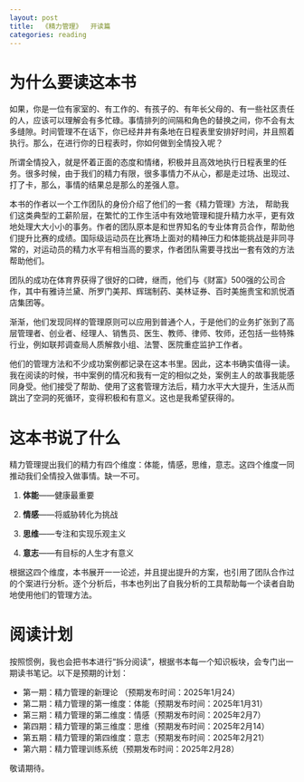 ```yaml
---
layout: post
title:  《精力管理》  开读篇
categories: reading
---
```


# 为什么要读这本书

如果，你是一位有家室的、有工作的、有孩子的、有年长父母的、有一些社区责任的人，应该可以理解会有多忙碌。事情排列的间隔和角色的替换之间，你不会有太多缝隙。时间管理不在话下，你已经井井有条地在日程表里安排好时间，并且照着执行。那么，在进行你的日程表时，你如何做到全情投入呢？

所谓全情投入，就是怀着正面的态度和情绪，积极并且高效地执行日程表里的任务。很多时候，由于我们的精力有限，很多事情力不从心，都是走过场、出现过、打了卡，那么，事情的结果总是那么的差强人意。

本书的作者以一个工作团队的身份介绍了他们的一套《精力管理》方法， 帮助我们这类典型的工薪阶层，在繁忙的工作生活中有效地管理和提升精力水平，更有效地处理大大小小的事务。作者的团队原本是和世界知名的专业体育员合作，帮助他们提升比赛的成绩。国际级运动员在比赛场上面对的精神压力和体能挑战是非同寻常的，对运动员的精力水平有相当高的要求，作者团队需要寻找出一套有效的方法帮助他们。

团队的成功在体育界获得了很好的口碑，继而，他们与《财富》500强的公司合作，其中有雅诗兰黛、所罗门美邦、辉瑞制药、美林证券、百时美施贵宝和凯悦酒店集团等。

渐渐，他们发现同样的管理原则可以应用到普通个人，于是他们的业务扩张到了高层管理者、创业者、经理人、销售员、医生、教师、律师、牧师，还包括一些特殊行业，例如联邦调查局人质解救小组、法警、医院重症监护工作者。

他们的管理方法和不少成功案例都记录在这本书里。因此，这本书确实值得一读。我在阅读的时候，书中案例的情况和我有一定的相似之处，案例主人的故事我能感同身受。他们接受了帮助、使用了这套管理方法后，精力水平大大提升，生活从而跳出了空洞的死循环，变得积极和有意义。这也是我希望获得的。


# 这本书说了什么

精力管理提出我们的精力有四个维度：体能，情感，思维，意志。这四个维度一同推动我们全情投入做事情。缺一不可。

1. **体能**——健康最重要

1. **情感**——将威胁转化为挑战

1. **思维**——专注和实现乐观主义

1. **意志**——有目标的人生才有意义

根据这四个维度，本书展开一一论述，并且提出提升的方案，也引用了团队合作过的个案进行分析。逐个分析后，书本也列出了自我分析的工具帮助每一个读者自助地使用他们的管理方法。


# 阅读计划

按照惯例，我也会把书本进行“拆分阅读”，根据书本每一个知识板块，会专门出一期读书笔记。以下是预期的计划：

- 第一期：精力管理的新理论 （预期发布时间：2025年1月24） 
- 第二期：精力管理的第一维度：体能（预期发布时间：2025年1月31）
- 第三期：精力管理的第二维度：情感（预期发布时间：2025年2月7）
- 第四期：精力管理的第三维度：思维（预期发布时间：2025年2月14）
- 第五期：精力管理的第四维度：意志（预期发布时间：2025年2月21）
- 第六期：精力管理训练系统（预期发布时间：2025年2月28）

敬请期待。
<!--stackedit_data:
eyJoaXN0b3J5IjpbMTM1NjcyNDc5Nl19
-->